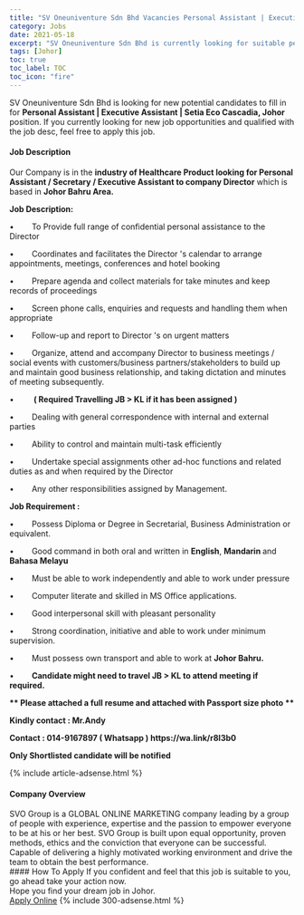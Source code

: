 ```yaml
---
title: "SV Oneuniventure Sdn Bhd Vacancies Personal Assistant | Executive Assistant | Setia Eco Cascadia, Johor" 
category: Jobs 
date: 2021-05-18 
excerpt: "SV Oneuniventure Sdn Bhd is currently looking for suitable person to fill in the Personal Assistant | Executive Assistant | Setia Eco Cascadia, Johor which based in Johor" 
tags: [Johor] 
toc: true 
toc_label: TOC 
toc_icon: "fire" 
--- 
```


<p>SV Oneuniventure Sdn Bhd is looking for new potential candidates to fill in for <b>Personal Assistant | Executive Assistant | Setia Eco Cascadia, Johor</b> position. If you currently looking for new job opportunities and qualified with the job desc, feel free to apply this job.
</p><div><div><h4>Job Description</h4></div><div><div><span><div><p>Our Company is in the <strong>industry of Healthcare Product looking for Personal Assistant / Secretary / Executive Assistant to company Director</strong> which is based in <strong>Johor Bahru Area.</strong></p><p><strong>Job Description:</strong></p><p>&#8226;&#160;&#160;&#160;&#160;&#160;&#160;&#160;&#160;To Provide full range of confidential personal assistance to the Director</p><p>&#8226;&#160;&#160;&#160;&#160;&#160;&#160;&#160;&#160;Coordinates and facilitates the Director 's calendar to arrange appointments, meetings, conferences and hotel booking</p><p>&#8226;&#160;&#160;&#160;&#160;&#160;&#160;&#160;&#160;Prepare agenda and collect materials for take minutes and keep records of proceedings</p><p>&#8226;&#160;&#160;&#160;&#160;&#160;&#160;&#160;&#160;Screen phone calls, enquiries and requests and handling them when appropriate</p><p>&#8226;&#160;&#160;&#160;&#160;&#160;&#160;&#160;&#160;Follow-up and report to Director 's on urgent matters</p><p>&#8226;&#160;&#160;&#160;&#160;&#160;&#160;&#160;&#160;Organize, attend and accompany Director to business meetings / social events with customers/business partners/stakeholders to build up and maintain good business relationship, and taking dictation and minutes of meeting subsequently.</p><p>&#8226;&#160;&#160;&#160;&#160;&#160;&#160;&#160;&#160;<strong>&#160;( Required Travelling JB &gt; KL if it has been assigned )</strong></p><p>&#8226;&#160;&#160;&#160;&#160;&#160;&#160;&#160;&#160;Dealing with general correspondence with internal and external parties</p><p>&#8226;&#160;&#160;&#160;&#160;&#160;&#160;&#160;&#160;Ability to control and maintain multi-task efficiently</p><p>&#8226;&#160;&#160;&#160;&#160;&#160;&#160;&#160;&#160;Undertake special assignments other ad-hoc functions and related duties as and when required by the Director</p><p>&#8226;&#160;&#160;&#160;&#160;&#160;&#160;&#160;&#160;Any other responsibilities assigned by Management.</p><p><strong>Job Requirement :</strong></p><p>&#8226;&#160;&#160;&#160;&#160;&#160;&#160;&#160;&#160;Possess Diploma or Degree in Secretarial, Business Administration or equivalent.</p><p>&#8226;&#160;&#160;&#160;&#160;&#160;&#160;&#160;&#160;Good command in both oral and written in <strong>English</strong>, <strong>Mandarin </strong>and <strong>Bahasa Melayu</strong></p><p><span>&#8226;&#160;&#160;&#160;&#160;&#160;&#160;&#160;&#160;Must be able to work independently and able to work under pressure</span></p><p>&#8226;&#160;&#160;&#160;&#160;&#160;&#160;&#160;&#160;Computer literate and skilled in MS Office applications.</p><p>&#8226;&#160;&#160;&#160;&#160;&#160;&#160;&#160;&#160;Good interpersonal skill with pleasant personality</p><p>&#8226;&#160;&#160;&#160;&#160;&#160;&#160;&#160;&#160;Strong coordination, initiative and able to work under minimum supervision.</p><p>&#8226;&#160;&#160;&#160;&#160;&#160;&#160;&#160;&#160;Must possess own transport and able to work at <strong>Johor Bahru.</strong></p><p>&#8226;&#160;&#160;&#160;&#160;&#160;&#160;&#160;&#160;<strong>Candidate might need to travel JB &gt; KL to attend meeting if required.</strong></p><p><strong>** Please attached a full resume and attached with Passport size photo **</strong></p><p><strong>Kindly contact : Mr.Andy</strong></p><p><strong>Contact : 014-9167897 ( Whatsapp ) https://wa.link/r8l3b0</strong></p><p><strong>Only Shortlisted candidate will be notified</strong></p></div></span></div></div></div> 
{% include article-adsense.html %} 
<div><div><h4>Company Overview</h4></div><div><div><span><div><div>
	SVO Group is a GLOBAL ONLINE MARKETING company leading by a group of people with experience, expertise and the passion to empower everyone to be at his or her best. SVO Group is built upon equal opportunity, proven methods, ethics and the conviction that everyone can be successful. Capable of delivering a highly motivated working environment and drive the team to obtain the best performance.</div></div></span></div></div></div> 
#### How To Apply 
If you confident and feel that this job is suitable to you, go ahead take your action now. <br/> 
Hope you find your dream job in Johor. <br/> 
<a href="https://www.jobstreet.com.my/en/job/personal-assistant-%7C-executive-assistant-%7C-setia-eco-cascadia-johor-4568821?jobId=jobstreet-my-job-4568821&" class="btn btn--info" target="_blank" rel="nofollow noopenner">Apply Online</a> 
{% include 300-adsense.html %} 